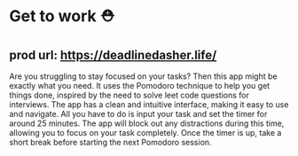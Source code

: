 # Get to work ⛑
## prod url: https://deadlinedasher.life/
Are you struggling to stay focused on your tasks? Then this app might be exactly what you need. It uses the Pomodoro technique to help you get things done, inspired by the need to solve leet code questions for interviews. The app has a clean and intuitive interface, making it easy to use and navigate. All you have to do is input your task and set the timer for around 25 minutes. The app will block out any distractions during this time, allowing you to focus on your task completely. Once the timer is up, take a short break before starting the next Pomodoro session.
